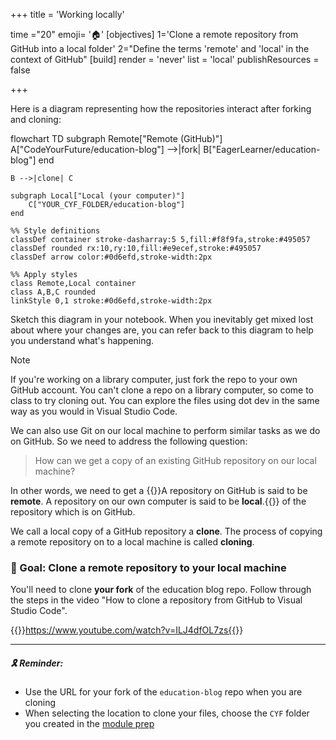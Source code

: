 +++
title = 'Working locally'

time ="20"
emoji= '🏠'
[objectives]
    1='Clone a remote repository from GitHub into a local folder'
    2="Define the terms 'remote' and 'local' in the context of GitHub"
[build]
  render = 'never'
  list = 'local'
  publishResources = false

+++

Here is a diagram representing how the repositories interact after forking and cloning:

flowchart TD
    subgraph Remote["Remote (GitHub)"]
        A["CodeYourFuture/education-blog"] -->|fork| B["EagerLearner/education-blog"]
    end
    
    B -->|clone| C
    
    subgraph Local["Local (your computer)"]
        C["YOUR_CYF_FOLDER/education-blog"]
    end
    
    %% Style definitions
    classDef container stroke-dasharray:5 5,fill:#f8f9fa,stroke:#495057
    classDef rounded rx:10,ry:10,fill:#e9ecef,stroke:#495057
    classDef arrow color:#0d6efd,stroke-width:2px
    
    %% Apply styles
    class Remote,Local container
    class A,B,C rounded
    linkStyle 0,1 stroke:#0d6efd,stroke-width:2px

Sketch this diagram in your notebook. When you inevitably get mixed lost about where your changes are, you can refer back to this diagram to help you understand what's happening.

> [!NOTE]
> If you're working on a library computer, just fork the repo to your own GitHub account. You can't clone a repo on a library computer, so come to class to try cloning out. You can explore the files using dot dev in the same way as you would in Visual Studio Code.

We can also use Git on our local machine to perform similar tasks as we do on GitHub. So we need to address the following question:

> How can we get a copy of an existing GitHub repository on our local machine?

In other words, we need to get a {{<tooltip title="local copy">}}A repository on GitHub is said to be **remote**. A repository on our own computer is said to be **local**.{{</tooltip>}} of the repository which is on GitHub.

We call a local copy of a GitHub repository a **clone**. The process of copying a remote repository on to a local machine is called **cloning**.

### 🎯 Goal: Clone a remote repository to your local machine

You'll need to clone **your fork** of the education blog repo. Follow through the steps in the video "How to clone a repository from GitHub to Visual Studio Code".

{{<youtube>}}https://www.youtube.com/watch?v=ILJ4dfOL7zs{{</youtube>}}

<hr>

##### 🎗️ Reminder:

- Use the URL for your fork of the `education-blog` repo when you are cloning
- When selecting the location to clone your files, choose the `CYF` folder you created in the [module prep](/user-data/prep/#create-cyf-folder)
